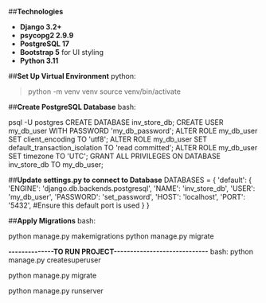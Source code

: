 ##**Technologies**
- **Django 3.2+**
- **psycopg2 2.9.9**
- **PostgreSQL 17**
- **Bootstrap 5** for UI styling
- **Python 3.11**



##**Set Up Virtual Environment**
python:

 > python -m venv venv
 > source venv/bin/activate



##**Create PostgreSQL Database**
bash:

psql -U postgres
CREATE DATABASE inv_store_db;
CREATE USER my_db_user WITH PASSWORD 'my_db_password';
ALTER ROLE my_db_user SET client_encoding TO 'utf8';
ALTER ROLE my_db_user SET default_transaction_isolation TO 'read committed';
ALTER ROLE my_db_user SET timezone TO 'UTC';
GRANT ALL PRIVILEGES ON DATABASE inv_store_db TO my_db_user;

##**Update settings.py to connect to Database**
DATABASES = {
    'default': {
        'ENGINE': 'django.db.backends.postgresql',
        'NAME': 'inv_store_db',
        'USER': 'my_db_user',
        'PASSWORD': 'set_password',
        'HOST': 'localhost',
        'PORT': '5432', #Ensure this default port is used
    }
}


##**Apply Migrations**
bash:

python manage.py makemigrations
python manage.py migrate


**--------------TO RUN PROJECT-----------------------------**
bash:
python manage.py createsuperuser

python manage.py migrate

python manage.py runserver
